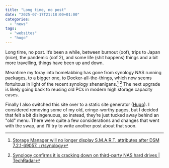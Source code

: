 ```yaml
---
title: "Long time, no post"
date: "2025-07-17T21:18:00+01:00"
categories: 
  - "news"
tags: 
  - "websites"
  - "hugo"
---
```


Long time, no post. It’s been a while, between burnout (oof), trips to Japan (nice), the pandemic (oof 2), and some life (shit happens) things and a bit more travelling, things have been up and down.

Meantime my foray into homelabbing has gone from synology NAS running packages, to a bigger one, to Docker-all-the-things, which now seems fortuitous in light of the recent synology shenanigans.[^1] [^2] The next upgrade is likely going back to reusing old PCs in modern high storage capacity cases.

Finally I also switched this site over to a static site generator ([Hugo](https://gohugo.io)). I considered removing some of my old, cringe-worthy pages, but I decided that felt a bit disingenuous, so instead, they’re just tucked away behind an "old" menu. There were quite a few considerations and changes that went with the swap, and I'll try to write another post about that soon.

[^1]: [Storage Manager will no longer display S.M.A.R.T. attributes after DSM 7.2.1-69057. : r/synology](https://www.reddit.com/r/synology/comments/16sct8h/storage_manager_will_no_longer_display_smart/)
[^2]: [Synology confirms it is cracking down on third-party NAS hard drives | TechRadar](https://www.techradar.com/pro/synology-confirms-it-is-cracking-down-on-third-party-nas-hard-drives)
